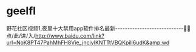 # geelfl
野花社区视频1,夜里十大禁用app软件排名最新----------------------------💆💆点/此/进/入/http://www.baidu.com/link?url=NoK8PT47PahMhFH8Vie_jnciyIKNTTtVBQKpill6udK&amp;wd
